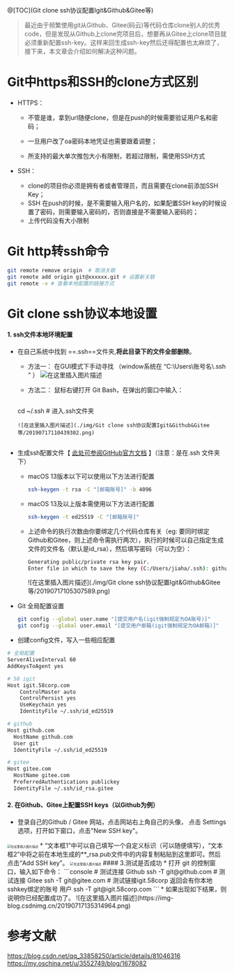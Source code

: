 @[TOC](Git clone ssh协议配置Igit&Github&Gitee等)
> 最近由于频繁使用git从Github、Gitee(码云)等代码仓库clone别人的优秀code，但是发现从Github上clone完项目后，想要再从Gitee上clone项目就必须重新配置ssh-key。这样来回生成ssh-key然后还得配置也太麻烦了，接下来，本文章会介绍如何解决这种问题。
## 

# Git中https和SSH的clone方式区别

* HTTPS：
  * 不管是谁，拿到url随便clone，但是在push的时候需要验证用户名和密码；

  * 一旦用户改了oa密码本地凭证也需要跟着调整；

  * 所支持的最大单次推包大小有限制，若超过限制，需使用SSH方式

* SSH：
  * clone的项目你必须是拥有者或者管理员，而且需要在clone前添加SSH Key；
  * SSH 在push的时候，是不需要输入用户名的，如果配置SSH key的时候设置了密码，则需要输入密码的，否则直接是不需要输入密码的；
  * 上传代码没有大小限制


# Git http转ssh命令

```bash
git remote remove origin  # 取消关联
git remote add origin git@xxxxxx.git # 设置新关联
git remote -v # 查看本地配置的链接方式
```

# Git clone ssh协议本地设置

#### 1. ssh文件本地环境配置
* 在自己系统中找到 ==.ssh==文件夹,**将此目录下的文件全部删除**。
	* 方法一： 在GUI模式下手动寻找 （window系统在 “C:\Users\账号名\\.ssh ” ）
	  ![在这里插入图片描述](https://img-blog.csdnimg.cn/2019071711052845.png)
	
	* 方法二： 鼠标右键打开 Git Bash，在弹出的窗口中输入：
	
	  ```bash
    cd ~/.ssh       # 进入.ssh文件夹
    ```
    ![在这里插入图片描述](./img/Git clone ssh协议配置Igit&Github&Gitee等/20190717110439302.png)


 * 生成ssh配置文件【 [此处可参阅GitHub官方文档](https://docs.github.com/zh/authentication/connecting-to-github-with-ssh/generating-a-new-ssh-key-and-adding-it-to-the-ssh-agent) 】（注意：是在.ssh 文件夹下）


      * macOS 13版本以下可以使用以下方法进行配置
        
        ```bash
        ssh-keygen -t rsa -C "[邮箱账号]" -b 4096
        ```
        
      * macOS 13及以上版本需使用以下方法进行配置
        
        ```bash
        ssh-keygen -t ed25519 -C "[邮箱账号]"
        ```
        
      * 上述命令的执行次数由你要绑定几个代码仓库有关（eg: 要同时绑定Github和Gitee，则上述命令需执行两次），执行的时候可以自己指定生成文件的文件名（默认是id_rsa），然后填写密码（可以为空）：
        
        ```bash
        Generating public/private rsa key pair.
        Enter file in which to save the key (C:/Users/jiaha/.ssh): github_rsa
        ```
        
        ![在这里插入图片描述](./img/Git clone ssh协议配置Igit&Github&Gitee等/20190717105307589.png)



  * Git 全局配置设置

    ```bash
    git config --global user.name "[提交用户名(igit强制规定为OA账号)]"
    git config --global user.email "[提交用户邮箱(igit强制规定为OA邮箱)]"
    ```

 * 创建config文件，写入一些相应配置

```bash
# 全局配置
ServerAliveInterval 60
AddKeysToAgent yes

# 58 igit
Host igit.58corp.com
    ControlMaster auto
    ControlPersist yes
    UseKeychain yes
    IdentityFile ~/.ssh/id_ed25519

# github
Host github.com
  HostName github.com
  User git
  IdentityFile ~/.ssh/id_ed25519

# gitee
Host gitee.com
  HostName gitee.com
  PreferredAuthentications publickey
  IdentityFile ~/.ssh/id_rsa.gitee
```
#### 2. 在Github、Gitee上配置SSH keys（以Github为例）
* 登录自己的Github / Gitee 网站，点击网站右上角自己的头像， 点击 Settings 选项，打开如下窗口，点击"New SSH key"。
<img src="https://img-blog.csdnimg.cn/20190717134149744.png?x-oss-process=image/watermark,type_ZmFuZ3poZW5naGVpdGk,shadow_10,text_aHR0cHM6Ly9ibG9nLmNzZG4ubmV0L3dlaXhpbl80MjIzMDU1MA==,size_16,color_FFFFFF,t_70" alt="在这里插入图片描述" style="zoom:50%;" />
* “文本框1”中可以自己填写一个自定义标识（可以随便填写），“文本框2”中将之前在本地生成的**_rsa.pub文件中的内容复制粘贴到这里即可。然后点击“Add SSH key”。
	<img src="https://img-blog.csdnimg.cn/201907171344244.png?x-oss-process=image/watermark,type_ZmFuZ3poZW5naGVpdGk,shadow_10,text_aHR0cHM6Ly9ibG9nLmNzZG4ubmV0L3dlaXhpbl80MjIzMDU1MA==,size_16,color_FFFFFF,t_70" alt="在这里插入图片描述" style="zoom:50%;" />
#### 3.测试是否成功
* 打开 git 的控制窗口，输入如下命令：
	```console
	# 测试连接 Github 
	ssh -T git@github.com
	# 测试连接 Gitee 
	ssh -T git@gitee.com
	# 测试链接igit.58corp 返回会有你本地sshkey绑定的账号 用户
	ssh -T git@igit.58corp.com 
	```
* 如果出现如下结果，则说明你已经配置成功了。
	![在这里插入图片描述](https://img-blog.csdnimg.cn/20190717135314964.png)



# 参考文献

https://blog.csdn.net/qq_33858250/article/details/81046316
https://my.oschina.net/u/3552749/blog/1678082
